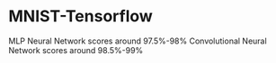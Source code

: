 # MNIST-Tensorflow
MLP Neural Network scores around 97.5%-98%
Convolutional Neural Network scores around 98.5%-99%

